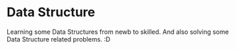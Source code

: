 # Data Structure
Learning some Data Structures from newb to skilled.
And also solving some Data Structure related problems. :D


